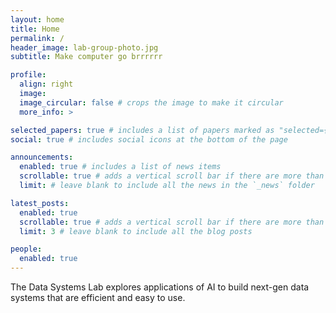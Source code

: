 ```yaml
---
layout: home
title: Home
permalink: /
header_image: lab-group-photo.jpg
subtitle: Make computer go brrrrrr

profile:
  align: right
  image: 
  image_circular: false # crops the image to make it circular
  more_info: >

selected_papers: true # includes a list of papers marked as "selected={true}"
social: true # includes social icons at the bottom of the page

announcements:
  enabled: true # includes a list of news items
  scrollable: true # adds a vertical scroll bar if there are more than 3 news items
  limit: # leave blank to include all the news in the `_news` folder

latest_posts:
  enabled: true
  scrollable: true # adds a vertical scroll bar if there are more than 3 new posts items
  limit: 3 # leave blank to include all the blog posts

people:
  enabled: true
---
```



The Data Systems Lab explores applications of AI to build next-gen data systems that are efficient and easy to use.
